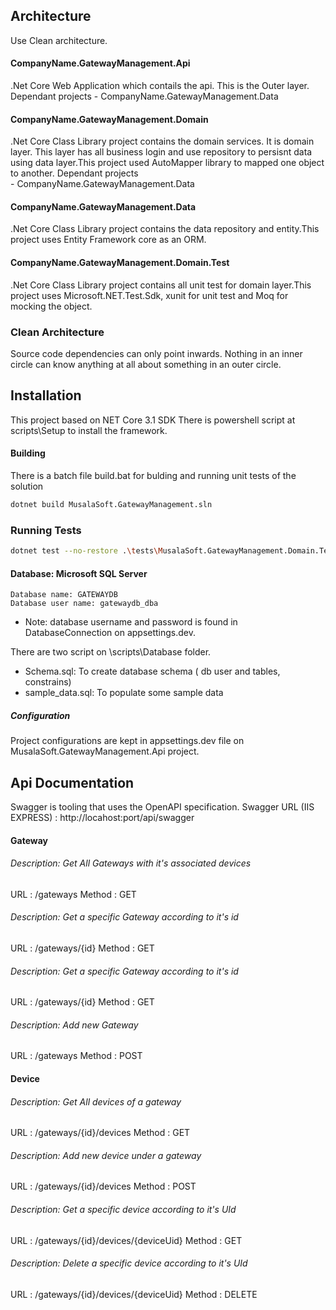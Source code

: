## Architecture
Use Clean architecture.


#### CompanyName.GatewayManagement.Api
.Net Core Web Application which contails the api. This is the Outer layer. 
    Dependant projects
    - CompanyName.GatewayManagement.Data
#### CompanyName.GatewayManagement.Domain
 .Net Core Class Library project contains the domain services. It is domain layer. This layer has all business login and use repository to persisnt data using data layer.This project used AutoMapper library to mapped one object to another.
 Dependant projects    
    - CompanyName.GatewayManagement.Data
#### CompanyName.GatewayManagement.Data
 .Net Core Class Library project contains the data repository and entity.This project uses Entity Framework core as an ORM.

#### CompanyName.GatewayManagement.Domain.Test
 .Net Core Class Library project contains all unit test for domain layer.This project uses Microsoft.NET.Test.Sdk, xunit for unit test and Moq for mocking the object.

### Clean Architecture
Source code dependencies can only point inwards. Nothing in an inner circle can know anything at all about something in an outer circle.


## Installation
This project based on NET Core 3.1 SDK
There is powershell script at scripts\Setup to install the framework.


#### Building 
There is a batch file build.bat for bulding and running unit tests of the solution
```sh
dotnet build MusalaSoft.GatewayManagement.sln
```
### Running Tests
```sh
dotnet test --no-restore .\tests\MusalaSoft.GatewayManagement.Domain.Tests\MusalaSoft.GatewayManagement.Domain.Tests.csproj
```



#### Database: Microsoft SQL Server 
    Database name: GATEWAYDB
    Database user name: gatewaydb_dba

- Note: database username and password is found in DatabaseConnection  on appsettings.dev.
 
 There are two script on \scripts\Database folder. 
 - Schema.sql: To create database schema ( db user and tables, constrains)
 - sample_data.sql: To populate some sample data


##### Configuration
Project configurations are kept in appsettings.dev file on MusalaSoft.GatewayManagement.Api project.


## Api Documentation
Swagger is tooling that uses the OpenAPI specification.
Swagger URL (IIS EXPRESS) : http://locahost:port/api/swagger

#### Gateway
######  Description: Get All Gateways with it's associated devices
 URL : /gateways
 Method  : GET 
 
###### Description: Get a specific Gateway according to it's id
URL : /gateways/{id}
Method  : GET

###### Description: Get a specific Gateway according to it's id
URL : /gateways/{id}
Method  : GET

###### Description:  Add new Gateway
URL :  /gateways
Method  : POST 

#### Device
######  Description: Get All devices of a gateway
 URL : /gateways/{id}/devices
 Method  : GET 

######  Description: Add new device under a gateway
 URL : /gateways/{id}/devices
 Method  : POST 
 
######  Description: Get a specific device according to it's UId
 URL : /gateways/{id}/devices/{deviceUid}
 Method  : GET 
 
######  Description: Delete a specific device according to it's UId
 URL : /gateways/{id}/devices/{deviceUid}
 Method  : DELETE
 



